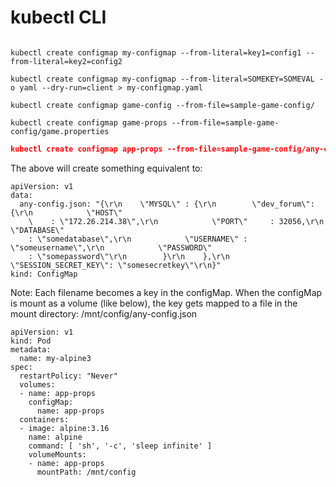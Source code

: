 # kubectl CLI


``` CLI syntax

kubectl create configmap my-configmap --from-literal=key1=config1 --from-literal=key2=config2
```

``` CLI example
kubectl create configmap my-configmap --from-literal=SOMEKEY=SOMEVAL -o yaml --dry-run=client > my-configmap.yaml

```

``` CLI: Create config map from key-value pairs in files in 'sample-game-config/' directory
kubectl create configmap game-config --from-file=sample-game-config/
```

``` Create config map from file (instead of directory)
kubectl create configmap game-props --from-file=sample-game-config/game.properties
```

``` Json file:
kubectl create configmap app-props --from-file=sample-game-config/any-config.json
```

The above will create something equivalent to:
```
apiVersion: v1
data:
  any-config.json: "{\r\n    \"MYSQL\" : {\r\n        \"dev_forum\": {\r\n            \"HOST\"
    \    : \"172.26.214.38\",\r\n            \"PORT\"     : 32056,\r\n            \"DATABASE\"
    : \"somedatabase\",\r\n            \"USERNAME\" : \"someusername\",\r\n            \"PASSWORD\"
    : \"somepassword\"\r\n        }\r\n    },\r\n    \"SESSION_SECRET_KEY\": \"somesecretkey\"\r\n}"
kind: ConfigMap
```

Note: Each filename becomes a key in the configMap.
      When the configMap is mount as a volume (like below), the key gets mapped to a file in the mount directory:
      /mnt/config/any-config.json

```
apiVersion: v1
kind: Pod
metadata:
  name: my-alpine3
spec:
  restartPolicy: "Never"
  volumes:
  - name: app-props
    configMap:
      name: app-props
  containers:
  - image: alpine:3.16
    name: alpine
    command: [ 'sh', '-c', 'sleep infinite' ]
    volumeMounts:
    - name: app-props
      mountPath: /mnt/config
```